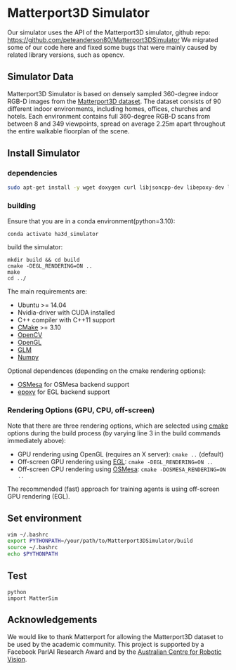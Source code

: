 # Matterport3D Simulator
Our simulator uses the API of the Matterport3D simulator, github repo: https://github.com/peteanderson80/Matterport3DSimulator We migrated some of our code here and fixed some bugs that were mainly caused by related library versions, such as opencv.

## Simulator Data

Matterport3D Simulator is based on densely sampled 360-degree indoor RGB-D images from the [Matterport3D dataset](https://niessner.github.io/Matterport/). The dataset consists of 90 different indoor environments, including homes, offices, churches and hotels. Each environment contains full 360-degree RGB-D scans from between 8 and 349 viewpoints, spread on average 2.25m apart throughout the entire walkable floorplan of the scene.

## Install Simulator

### dependencies
```bash
sudo apt-get install -y wget doxygen curl libjsoncpp-dev libepoxy-dev libglm-dev libosmesa6 libosmesa6-dev libglew-dev python3-setuptools cmake libopencv-dev python3-opencv libegl1-mesa-dev
```

### building
Ensure that you are in a conda environment(python=3.10): 
```bash
conda activate ha3d_simulator
```
build the simulator:
```
mkdir build && cd build
cmake -DEGL_RENDERING=ON ..
make
cd ../
```
The main requirements are:
- Ubuntu >= 14.04
- Nvidia-driver with CUDA installed 
- C++ compiler with C++11 support
- [CMake](https://cmake.org/) >= 3.10
- [OpenCV](http://opencv.org/)
- [OpenGL](https://www.opengl.org/)
- [GLM](https://glm.g-truc.net/0.9.8/index.html)
- [Numpy](http://www.numpy.org/)

Optional dependences (depending on the cmake rendering options):
- [OSMesa](https://www.mesa3d.org/osmesa.html) for OSMesa backend support
- [epoxy](https://github.com/anholt/libepoxy) for EGL backend support

### Rendering Options (GPU, CPU, off-screen)
Note that there are three rendering options, which are selected using [cmake](https://cmake.org/) options during the build process (by varying line 3 in the build commands immediately above):
- GPU rendering using OpenGL (requires an X server): `cmake ..` (default)
- Off-screen GPU rendering using [EGL](https://www.khronos.org/egl/): `cmake -DEGL_RENDERING=ON ..`
- Off-screen CPU rendering using [OSMesa](https://www.mesa3d.org/osmesa.html): `cmake -DOSMESA_RENDERING=ON ..`

The recommended (fast) approach for training agents is using off-screen GPU rendering (EGL).

## Set environment
```bash
vim ~/.bashrc
export PYTHONPATH=/your/path/to/Matterport3DSimulator/build
source ~/.bashrc
echo $PYTHONPATH
```

## Test
```
python
import MatterSim
```

## Acknowledgements

We would like to thank Matterport for allowing the Matterport3D dataset to be used by the academic community. This project is supported by a Facebook ParlAI Research Award and by the [Australian Centre for Robotic Vision](https://www.roboticvision.org/).
